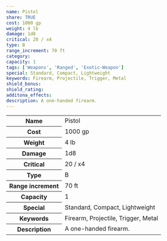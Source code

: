 ```yaml
---
name: Pistol
share: TRUE
cost: 1000 gp
weight: 4 lb
damage: 1d8
critical: 20 / x4
type: B
range_increment: 70 ft
category: 
capacity: 1
tags: ['Weapons', 'Ranged', 'Exotic-Weapon']
special: Standard, Compact, Lightweight
keywords: Firearm, Projectile, Trigger, Metal
shield_bonus: 
shield_rating: 
additona_effects: 
description: A one-handed firearm.
---
```

<p><span style="overflow-x: auto;"><table><tbody><tr><th>Name</th><td>Pistol</td></tr><tr><th>Cost</th><td>1000 gp</td></tr><tr><th>Weight</th><td>4 lb</td></tr><tr><th>Damage</th><td>1d8</td></tr><tr><th>Critical</th><td>20 / x4</td></tr><tr><th>Type</th><td>B</td></tr><tr><th>Range increment</th><td>70 ft</td></tr><tr><th>Capacity</th><td>1</td></tr><tr><th>Special</th><td>Standard, Compact, Lightweight</td></tr><tr><th>Keywords</th><td>Firearm, Projectile, Trigger, Metal</td></tr><tr><th>Description</th><td>A one-handed firearm.</td></tr></tbody></table></span></p>